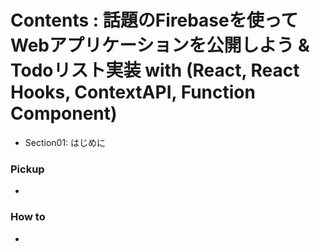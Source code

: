 <a id = "contents">

# Contents : 話題のFirebaseを使ってWebアプリケーションを公開しよう & Todoリスト実装 with (React, React Hooks, ContextAPI, Function Component)
* Section01: はじめに

### Pickup
* 
### How to
* 


